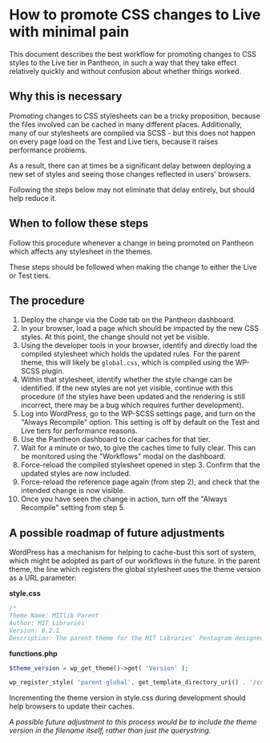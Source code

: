# How to promote CSS changes to Live with minimal pain

This document describes the best workflow for promoting changes to CSS styles
to the Live tier in Pantheon, in such a way that they take effect relatively
quickly and without confusion about whether things worked.

## Why this is necessary

Promoting changes to CSS stylesheets can be a tricky proposition, because the
files involved can be cached in many different places. Additionally, many of
our stylesheets are compiled via SCSS - but this does not happen on every page
load on the Test and Live tiers, because it raises performance problems.

As a result, there can at times be a significant delay between deploying a new
set of styles and seeing those changes reflected in users' browsers.

Following the steps below may not eliminate that delay entirely, but should help
reduce it.

## When to follow these steps

Follow this procedure whenever a change in being promoted on Pantheon which
affects any stylesheet in the themes.

These steps should be followed when making the change to either the Live or Test
tiers.

## The procedure

1. Deploy the change via the Code tab on the Pantheon dashboard.
2. In your browser, load a page which should be impacted by the new CSS styles.
   At this point, the change should not yet be visible.
3. Using the developer tools in your browser, identify and directly load the
   compiled stylesheet which holds the updated rules. For the parent theme, this
   will likely be `global.css`, which is compiled using the WP-SCSS plugin.
4. Within that stylesheet, identify whether the style change can be identified.
   If the new styles are not yet visible, continue with this procedure (if the
   styles have been updated and the rendering is still incorrect, there may be a
   bug which requires further development).
5. Log into WordPress, go to the WP-SCSS settings page, and turn on the "Always
   Recompile" option. This setting is off by default on the Test and Live tiers
   for performance reasons.
6. Use the Pantheon dashboard to clear caches for that tier.
7. Wait for a minute or two, to give the caches time to fully clear. This can be
   monitored using the "Workflows" modal on the dashboard.
8. Force-reload the compiled stylesheet opened in step 3. Confirm that the
   updated styles are now included.
9. Force-reload the reference page again (from step 2), and check that the
   intended change is now visible.
10. Once you have seen the change in action, turn off the "Always Recompile"
    setting from step 5.

## A possible roadmap of future adjustments

WordPress has a mechanism for helping to cache-bust this sort of system, which
might be adopted as part of our workflows in the future. In the parent theme,
the line which registers the global stylesheet uses the theme version as a
URL parameter:

**style.css**
```css
/*
Theme Name: MITlib Parent
Author: MIT Libraries
Version: 0.2.1
Description: The parent theme for the MIT Libraries' Pentagram-designed identity.
```

**functions.php**
```php
$theme_version = wp_get_theme()->get( 'Version' );

wp_register_style( 'parent-global', get_template_directory_uri() . '/css/build/global.css', array( 'parent-styles', 'font-open-sans' ), $theme_version );
```

Incrementing the theme version in style.css during development should help
browsers to update their caches.

_A possible future adjustment to this process would be to include the theme
version in the filename itself, rather than just the querystring._

